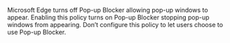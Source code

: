 Microsoft Edge turns off Pop-up Blocker allowing pop-up windows to appear. Enabling this policy turns on Pop-up Blocker stopping pop-up windows from appearing. Don’t configure this policy to let users choose to use Pop-up Blocker. 